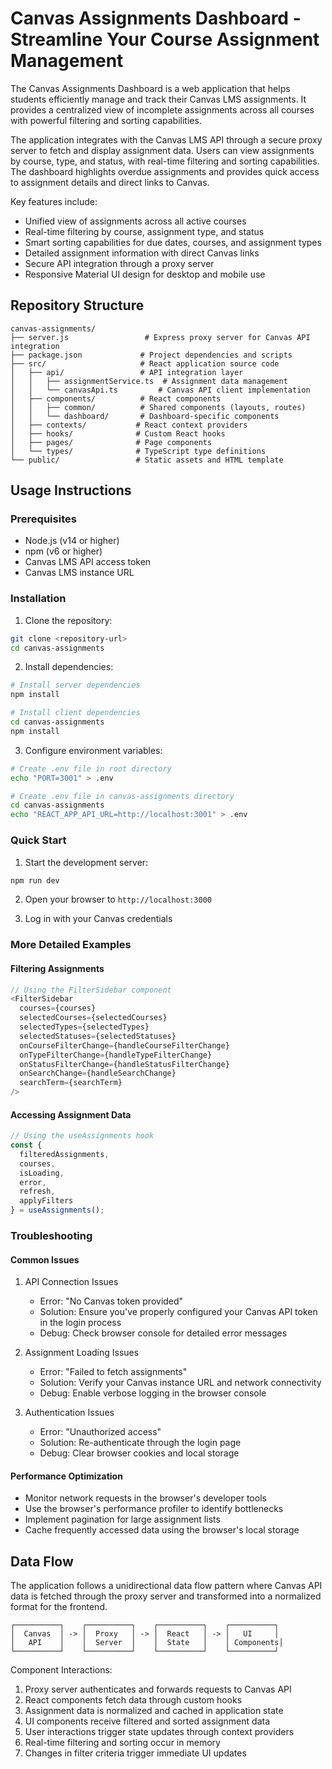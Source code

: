 # Canvas Assignments Dashboard - Streamline Your Course Assignment Management

The Canvas Assignments Dashboard is a web application that helps students efficiently manage and track their Canvas LMS assignments. It provides a centralized view of incomplete assignments across all courses with powerful filtering and sorting capabilities.

The application integrates with the Canvas LMS API through a secure proxy server to fetch and display assignment data. Users can view assignments by course, type, and status, with real-time filtering and sorting capabilities. The dashboard highlights overdue assignments and provides quick access to assignment details and direct links to Canvas.

Key features include:
- Unified view of assignments across all active courses
- Real-time filtering by course, assignment type, and status
- Smart sorting capabilities for due dates, courses, and assignment types
- Detailed assignment information with direct Canvas links
- Secure API integration through a proxy server
- Responsive Material UI design for desktop and mobile use

## Repository Structure
```
canvas-assignments/
├── server.js                 # Express proxy server for Canvas API integration
├── package.json             # Project dependencies and scripts
├── src/                     # React application source code
│   ├── api/                 # API integration layer
│   │   ├── assignmentService.ts  # Assignment data management
│   │   └── canvasApi.ts         # Canvas API client implementation
│   ├── components/          # React components
│   │   ├── common/          # Shared components (layouts, routes)
│   │   └── dashboard/       # Dashboard-specific components
│   ├── contexts/           # React context providers
│   ├── hooks/              # Custom React hooks
│   ├── pages/              # Page components
│   └── types/              # TypeScript type definitions
└── public/                 # Static assets and HTML template
```

## Usage Instructions
### Prerequisites
- Node.js (v14 or higher)
- npm (v6 or higher)
- Canvas LMS API access token
- Canvas LMS instance URL

### Installation
1. Clone the repository:
```bash
git clone <repository-url>
cd canvas-assignments
```

2. Install dependencies:
```bash
# Install server dependencies
npm install

# Install client dependencies
cd canvas-assignments
npm install
```

3. Configure environment variables:
```bash
# Create .env file in root directory
echo "PORT=3001" > .env

# Create .env file in canvas-assignments directory
cd canvas-assignments
echo "REACT_APP_API_URL=http://localhost:3001" > .env
```

### Quick Start
1. Start the development server:
```bash
npm run dev
```

2. Open your browser to `http://localhost:3000`

3. Log in with your Canvas credentials

### More Detailed Examples
#### Filtering Assignments
```typescript
// Using the FilterSidebar component
<FilterSidebar
  courses={courses}
  selectedCourses={selectedCourses}
  selectedTypes={selectedTypes}
  selectedStatuses={selectedStatuses}
  onCourseFilterChange={handleCourseFilterChange}
  onTypeFilterChange={handleTypeFilterChange}
  onStatusFilterChange={handleStatusFilterChange}
  onSearchChange={handleSearchChange}
  searchTerm={searchTerm}
/>
```

#### Accessing Assignment Data
```typescript
// Using the useAssignments hook
const { 
  filteredAssignments, 
  courses, 
  isLoading, 
  error, 
  refresh,
  applyFilters 
} = useAssignments();
```

### Troubleshooting
#### Common Issues
1. API Connection Issues
   - Error: "No Canvas token provided"
   - Solution: Ensure you've properly configured your Canvas API token in the login process
   - Debug: Check browser console for detailed error messages

2. Assignment Loading Issues
   - Error: "Failed to fetch assignments"
   - Solution: Verify your Canvas instance URL and network connectivity
   - Debug: Enable verbose logging in the browser console

3. Authentication Issues
   - Error: "Unauthorized access"
   - Solution: Re-authenticate through the login page
   - Debug: Clear browser cookies and local storage

#### Performance Optimization
- Monitor network requests in the browser's developer tools
- Use the browser's performance profiler to identify bottlenecks
- Implement pagination for large assignment lists
- Cache frequently accessed data using the browser's local storage

## Data Flow
The application follows a unidirectional data flow pattern where Canvas API data is fetched through the proxy server and transformed into a normalized format for the frontend.

```ascii
┌──────────┐    ┌──────────┐    ┌──────────┐    ┌──────────┐
│  Canvas  │ -> │  Proxy   │ -> │  React   │ -> │   UI     │
│   API    │    │  Server  │    │  State   │    │ Components│
└──────────┘    └──────────┘    └──────────┘    └──────────┘
```

Component Interactions:
1. Proxy server authenticates and forwards requests to Canvas API
2. React components fetch data through custom hooks
3. Assignment data is normalized and cached in application state
4. UI components receive filtered and sorted assignment data
5. User interactions trigger state updates through context providers
6. Real-time filtering and sorting occur in memory
7. Changes in filter criteria trigger immediate UI updates